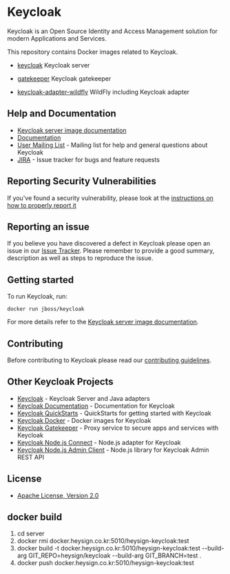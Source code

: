 # Keycloak

Keycloak is an Open Source Identity and Access Management solution for modern Applications and Services.

This repository contains Docker images related to Keycloak.

- [keycloak](https://hub.docker.com/r/jboss/keycloak) Keycloak server
* [gatekeeper](https://hub.docker.com/r/keycloak/keycloak-gatekeeper) Keycloak gatekeeper
- [keycloak-adapter-wildfly](https://hub.docker.com/r/jboss/keycloak-adapter-wildfly) WildFly including Keycloak adapter


## Help and Documentation

* [Keycloak server image documentation](server/README.md)
* [Documentation](https://www.keycloak.org/documentation.html)
* [User Mailing List](https://lists.jboss.org/mailman/listinfo/keycloak-user) - Mailing list for help and general questions about Keycloak
* [JIRA](https://issues.jboss.org/projects/KEYCLOAK) - Issue tracker for bugs and feature requests


## Reporting Security Vulnerabilities

If you've found a security vulnerability, please look at the [instructions on how to properly report it](http://www.keycloak.org/security.html)


## Reporting an issue

If you believe you have discovered a defect in Keycloak please open an issue in our [Issue Tracker](https://issues.jboss.org/projects/KEYCLOAK).
Please remember to provide a good summary, description as well as steps to reproduce the issue.


## Getting started

To run Keycloak, run:

    docker run jboss/keycloak
    
For more details refer to the [Keycloak server image documentation](server/README.md).


## Contributing

Before contributing to Keycloak please read our [contributing guidelines](CONTRIBUTING.md).


## Other Keycloak Projects

* [Keycloak](https://github.com/keycloak/keycloak) - Keycloak Server and Java adapters
* [Keycloak Documentation](https://github.com/keycloak/keycloak-documentation) - Documentation for Keycloak
* [Keycloak QuickStarts](https://github.com/keycloak/keycloak-quickstarts) - QuickStarts for getting started with Keycloak
* [Keycloak Docker](https://github.com/jboss-dockerfiles/keycloak) - Docker images for Keycloak
* [Keycloak Gatekeeper](https://github.com/keycloak/keycloak-gatekeeper) - Proxy service to secure apps and services with Keycloak
* [Keycloak Node.js Connect](https://github.com/keycloak/keycloak-nodejs-connect) - Node.js adapter for Keycloak
* [Keycloak Node.js Admin Client](https://github.com/keycloak/keycloak-nodejs-admin-client) - Node.js library for Keycloak Admin REST API


## License

* [Apache License, Version 2.0](https://www.apache.org/licenses/LICENSE-2.0)

## docker build
<!--
1.  cd ../keycloak
2.  mvn -Pdistribution -pl distribution/server-dist -am -DmskipTests clean install
3.  cd distribution/server-dist/target
4.  python -m SimpleHTTPServer 9898
5.  cd ../../../keycloak-container/server
6.  docker rmi docker.heysign.co.kr:5010/heysign-keycloak:test
7.  docker system prune
8.  docker build -t docker.heysign.co.kr:5010/heysign-keycloak:test --build-arg KEYCLOAK_DIST=http://192.168.0.11:9898/keycloak-7.0.0-heysign.tar.gz . 
9.  docker push docker.heysign.co.kr:5010/heysign-keycloak:test
-->
1.  cd server
2.  docker rmi docker.heysign.co.kr:5010/heysign-keycloak:test
3.  docker build -t docker.heysign.co.kr:5010/heysign-keycloak:test --build-arg GIT_REPO=heysign/keycloak --build-arg GIT_BRANCH=test .
6.  docker push docker.heysign.co.kr:5010/heysign-keycloak:test